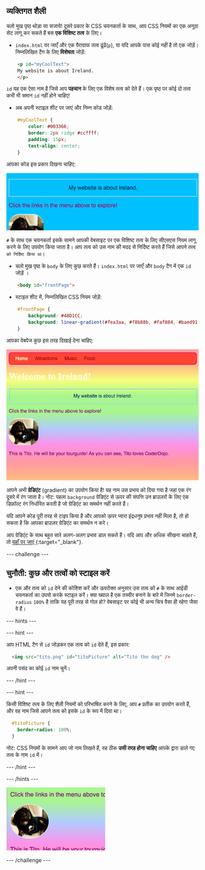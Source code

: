 ## व्यक्तिगत शैली

चलो मुख पृष्ठ थोड़ा सा सजाये! दूसरे प्रकार के CSS चयनकर्ता के साथ, आप CSS नियमों का एक अनूठा सेट लागू कर सकते हैं बस **एक विशिष्ट तत्व** के लिए।

+ `index.html` पर जाएँ और एक पैराग्राफ तत्व ढूंढें(`p`), या यदि आपके पास कोई नहीं है तो एक जोड़ें। निम्नलिखित टैग के लिए **विशेषता** जोड़ें:

```html
    <p id="myCoolText">
    My website is about Ireland.
    </p> 
```

`id` यह एक ऐसा नाम है जिसे आप **पहचान** के लिए एक विशेष तत्व को देते हैं। एक पृष्ठ पर कोई दो तत्व कभी भी समान `id` नहीं होने चाहिए!

+ अब अपनी स्टाइल शीट पर जाएं और निम्न कोड जोड़ें:

```css
    #myCoolText {
        color: #003366;
        border: 2px ridge #ccffff;
        padding: 15px;
        text-align: center;
    }
```

आपका कोड इस प्रकार दिखना चाहिए:

![Text with a different colour and a border around it](images/paragraphIdStyle.png)

`#` के साथ एक चयनकर्ता इसके सामने आपकी वेबसाइट पर एक विशिष्ट तत्व के लिए सीएसएस नियम लागू करने के लिए उपयोग किया जाता है। आप तत्व को उस नाम की मदद से निर्दिष्ट करते हैं जिसे आपने तत्व ` को निर्दिष्ट किया था `।

+ चलो मुख पृष्ठ के `body` के लिए कुछ करते हैं। `index.html` पर जाएँ और `body` टैग में एक `id` जोड़ें ।

```html
    <body id="frontPage">
```

+ स्टाइल शीट में, निम्नलिखित CSS नियम जोड़ें:

```css
    #frontPage {
        background: #48D1CC;
        background: linear-gradient(#fea3aa, #f8b88b, #faf884, #baed91, #baed91, #b2cefe, #f2a2e8, #fea3aa);
    }
```

आपका वेबपेज कुछ इस तरह दिखाई देना चाहिए:

![Rainbow gradient background](images/frontPageIdStyles.png)

आपने अभी **ग्रेडिएंट** (gradient) का उपयोग किया है! यह नाम उस प्रभाव को दिया गया है जहां एक रंग दूसरे में रंग जाता है। नोट: पहला `background` ग्रेडिएंट से ऊपर की संपत्ति उन ब्राउज़रों के लिए एक डिफ़ॉल्ट रंग निर्धारित करती है जो ग्रेडिएंट का समर्थन नहीं करते हैं।

यदि आपने कोड पूरी तरह से टाइप किया है और आपको ऊपर प्यारा इंद्रधनुष प्रभाव नहीं मिला है, तो हो सकता है कि आपका ब्राउज़र ग्रेडिएंट का समर्थन न करे।

आप ग्रेडिएंट के साथ बहुत सारे अलग-अलग प्रभाव डाल सकते हैं। यदि आप और अधिक सीखना चाहते हैं, तो [ यहाँ पर जाएं ](http://dojo.soy/html2-css-gradients){:target="_blank"}.

\--- challenge \---

## चुनौती: कुछ और तत्वों को स्टाइल करें

+ एक और तत्व को `id` देने की कोशिश करें और ऊपरोक्त अनुसार उस तत्व को `#` के साथ आईडी चयनकर्ता का उपयो करके स्टाइल करें। क्या ख्याल है एक तस्वीर बनाने के बारे में जिनमे `border-radius` `100%` है ताकि यह पूरी तरह से गोल हो? वेबसाइट पर कोई भी अन्य चित्र वैसा ही रहेगा जैसा वे हैं। 

\--- hints \---

\--- hint \---

आप HTML टैग से `id` जोड़कर एक तत्व को `id` देते हैं, इस प्रकार:

```html
  <img src="tito.png" id="titoPicture" alt="Tito the dog" />        
```

अपनी पसंद का कोई `id` नाम चुनें।

\--- /hint \---

\--- hint \---

किसी विशिष्ट तत्व के लिए शैली नियमों को परिभाषित करने के लिए, आप `#` प्रतीक का उपयोग करते हैं, और वह नाम जिसे आपने तत्व को इसके `id` के रूप में दिया था।

```css
  #titoPicture {
    border-radius: 100%;
  }
```

नोट: CSS नियमों के सामने आप जो नाम लिखते हैं, वह ठीक **उसी तरह होना चाहिए** आपके द्वारा डाले गए तत्व के नाम `id` में।

\--- /hint \---

\--- /hints \---

![A round picture of Tito with a white border](images/titoPictureIdStyle.png)

\--- /challenge \---